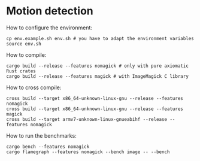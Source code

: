 # Motion detection
How to configure the environment:
```shell
cp env.example.sh env.sh # you have to adapt the environment variables
source env.sh
```

How to compile:
```shell
cargo build --release --features nomagick # only with pure axiomatic Rust crates
cargo build --release --features magick # with ImageMagick C library
```

How to cross compile:
```shell
cross build --target x86_64-unknown-linux-gnu --release --features nomagick
cross build --target x86_64-unknown-linux-gnu --release --features magick
cross build --target armv7-unknown-linux-gnueabihf --release --features nomagick
```

How to run the benchmarks:
```shell
cargo bench --features nomagick
cargo flamegraph --features nomagick --bench image -- --bench
```
